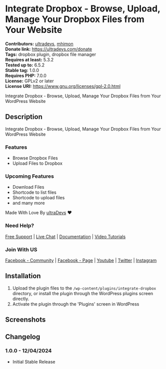 # Integrate Dropbox - Browse, Upload, Manage Your Dropbox Files from Your Website #
**Contributors:** [ultradevs](https://profiles.wordpress.org/ultradevs/), [mhimon](https://profiles.wordpress.org/mhimon/)  
**Donate link:** https://ultradevs.com/donate  
**Tags:** dropbox plugin, dropbox file manager  
**Requires at least:** 5.3.2  
**Tested up to:**      6.5.2  
**Stable tag:**        1.0.0  
**Requires PHP:**      7.0.0  
**License:** GPLv2 or later  
**License URI:** https://www.gnu.org/licenses/gpl-2.0.html  

Integrate Dropbox - Browse, Upload, Manage Your Dropbox Files from Your WordPress Website

## Description ##

Integrate Dropbox - Browse, Upload, Manage Your Dropbox Files from Your WordPress Website

### Features
- Browse Dropbox Files
- Upload Files to Dropbox

### Upcoming Features
- Download Files
- Shortcode to list files
- Shortcode to upload files
- and many more

Made With Love By [ultraDevs](https://ultradevs.com) ❤️



### Need Help?

[Free Support](https://wordpress.org/support/plugin/wp-plugin-starter/) | [Live Chat](https://web.facebook.com/hello.ultradevs) | [Documentation](https://docs.ultradevs.com/wp-plugin-starter)  | [Video Tutorials](https://www.youtube.com/playlist?list=PL6-MOhUm73eiSSVHgAVnFFEvs6rO2sZyC)

### Join With US
[Facebook - Community](https://web.facebook.com/groups/ultradevs/) | [Facebook - Page](https://web.facebook.com/hello.ultradevs) | [Youtube](https://www.youtube.com/channel/UCc2yL-QGQjscXpPx9Pp7J8w) | [Twitter](https://twitter.com/ultraDevsBD) | [Instagram](https://www.instagram.com/ultradevs/)



## Installation ##

1. Upload the plugin files to the `/wp-content/plugins/integrate-dropbox` directory, or install the plugin through the WordPress plugins screen directly.
1. Activate the plugin through the 'Plugins' screen in WordPress


## Screenshots ##


## Changelog ##

### 1.0.0 - 12/04/2024 ###
* Initial Stable Release
